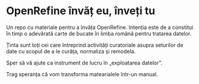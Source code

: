 # OpenRefine învăț eu, înveți tu

Un repo cu materiale pentru a învăța OpenRefine. Intenția este de a constitui în timp o adevărată carte de bucate în limba română pentru tratarea datelor.

Ținta sunt toți cei care întreprind activități curatoriale asupra seturilor de date cu scopul de a le curăța, normaliza și remodela.

Sper să vă ajute ca instrument de lucru în „exploatarea datelor”.

Trag speranța că vom transforma matearialele într-un manual.
